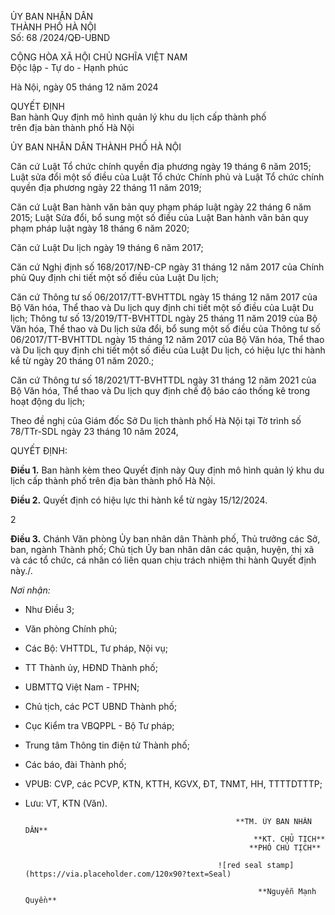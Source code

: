 ỦY BAN NHÂN DÂN  
THÀNH PHỐ HÀ NỘI  
Số: 68 /2024/QĐ-UBND

CỘNG HÒA XÃ HỘI CHỦ NGHĨA VIỆT NAM  
Độc lập - Tự do - Hạnh phúc

Hà Nội, ngày 05 tháng 12 năm 2024

QUYẾT ĐỊNH  
Ban hành Quy định mô hình quản lý khu du lịch cấp thành phố  
trên địa bàn thành phố Hà Nội

ỦY BAN NHÂN DÂN THÀNH PHỐ HÀ NỘI

Căn cứ Luật Tổ chức chính quyền địa phương ngày 19 tháng 6 năm 2015;  
Luật sửa đổi một số điều của Luật Tổ chức Chính phủ và Luật Tổ chức chính quyền địa phương ngày 22 tháng 11 năm 2019;

Căn cứ Luật Ban hành văn bản quy phạm pháp luật ngày 22 tháng 6 năm 2015; Luật Sửa đổi, bổ sung một số điều của Luật Ban hành văn bản quy phạm pháp luật ngày 18 tháng 6 năm 2020;

Căn cứ Luật Du lịch ngày 19 tháng 6 năm 2017;

Căn cứ Nghị định số 168/2017/NĐ-CP ngày 31 tháng 12 năm 2017 của Chính phủ Quy định chi tiết một số điều của Luật Du lịch;

Căn cứ Thông tư số 06/2017/TT-BVHTTDL ngày 15 tháng 12 năm 2017 của Bộ Văn hóa, Thể thao và Du lịch quy định chi tiết một số điều của Luật Du lịch; Thông tư số 13/2019/TT-BVHTTDL ngày 25 tháng 11 năm 2019 của Bộ Văn hóa, Thể thao và Du lịch sửa đổi, bổ sung một số điều của Thông tư số 06/2017/TT-BVHTTDL ngày 15 tháng 12 năm 2017 của Bộ Văn hóa, Thể thao và Du lịch quy định chi tiết một số điều của Luật Du lịch, có hiệu lực thi hành kể từ ngày 20 tháng 01 năm 2020.;

Căn cứ Thông tư số 18/2021/TT-BVHTTDL ngày 31 tháng 12 năm 2021 của Bộ Văn hóa, Thể thao và Du lịch quy định chế độ báo cáo thống kê trong hoạt động du lịch;

Theo đề nghị của Giám đốc Sở Du lịch thành phố Hà Nội tại Tờ trình số 78/TTr-SDL ngày 23 tháng 10 năm 2024,

QUYẾT ĐỊNH:

**Điều 1.** Ban hành kèm theo Quyết định này Quy định mô hình quản lý khu du lịch cấp thành phố trên địa bàn thành phố Hà Nội.

**Điều 2.** Quyết định có hiệu lực thi hành kể từ ngày 15/12/2024.

2

**Điều 3.** Chánh Văn phòng Ủy ban nhân dân Thành phố, Thủ trưởng các Sở, ban, ngành Thành phố; Chủ tịch Ủy ban nhân dân các quận, huyện, thị xã và các tổ chức, cá nhân có liên quan chịu trách nhiệm thi hành Quyết định này./.

*Nơi nhận:*
- Như Điều 3;
- Văn phòng Chính phủ;
- Các Bộ: VHTTDL, Tư pháp, Nội vụ;
- TT Thành ủy, HĐND Thành phố;
- UBMTTQ Việt Nam - TPHN;
- Chủ tịch, các PCT UBND Thành phố;
- Cục Kiểm tra VBQPPL - Bộ Tư pháp;
- Trung tâm Thông tin điện tử Thành phố;
- Các báo, đài Thành phố;
- VPUB: CVP, các PCVP, KTN, KTTH, KGVX,
  ĐT, TNMT, HH, TTTTDTTTP;
- Lưu: VT, KTN (Văn).
                                            
                                                     **TM. ỦY BAN NHÂN DÂN**
                                                         **KT. CHỦ TỊCH**
                                                        **PHÓ CHỦ TỊCH**                                         
                                                         
                                                 ![red seal stamp](https://via.placeholder.com/120x90?text=Seal)
                                                                               
                                                          **Nguyễn Mạnh Quyền**
